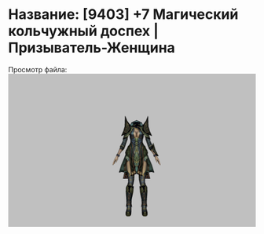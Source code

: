 # Название: [9403] +7 Магический кольчужный доспех | Призыватель-Женщина

Просмотр файла:
![p090005.png](p090005.png)